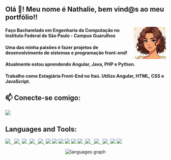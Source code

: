 <h2 align="left">Olá 👋! Meu nome é Nathalie, bem vind@s ao meu portfólio!!</h2>

<img align="right" width="20%" src="https://github.com/xgeilahtan/xgeilahtan/blob/main/9lgfcm.gif" alt="Marton Lederer" />

<h4 align ="left">
Faço Bacharelado em Engenharia da Computação no Instituto Federal de São Paulo - Campus Guarulhos
</h4>
<h4 align ="left">
Uma das minha paixões é fazer projetos de desenvolvimento de sistemas e programação front-end!
</h4>
<h4 align ="left">
Atualmente estou aprendendo Angular, Java, PHP e Python.
</h4>
<h4 align ="left">
Trabalho como Estagiária Front-End no Itaú. Utilizo Angular, HTML, CSS e JavaScript.
</h4>

###



<h2 align="left">📫 Conecte-se comigo:</h2>
<p align="left">
  <a href="https://linkedin.com/in/nathalie-gonçalves-xavier-67a05b226">
    <img src="https://skillicons.dev/icons?i=linkedin" />
  </a>
</p>

<h2 align="left">Languages and Tools:</h2>
<p align="left">
  <a href="https://www.w3schools.com/html/ ">
    <img src="https://skillicons.dev/icons?i=html" />
  </a> &nbsp<a href="https://www.w3schools.com/css/">
    <img src="https://skillicons.dev/icons?i=css" />
  </a>&nbsp<a><img src="https://skillicons.dev/icons?i=vscode" /></a>&nbsp<a href="https://www.w3schools.com/bootstrap/">
    <img src="https://skillicons.dev/icons?i=bootstrap" />
  </a>&nbsp<a href="https://www.w3schools.com/angular/">
    <img src="https://skillicons.dev/icons?i=angular" />
  </a>&nbsp<a><img src="https://skillicons.dev/icons?i=eclipse" /></a>&nbsp<a><img src="https://skillicons.dev/icons?i=figma" /></a>&nbsp<a><img src="https://skillicons.dev/icons?i=git" /></a>&nbsp<a><img src="https://skillicons.dev/icons?i=github" /></a>&nbsp<a><img src="https://skillicons.dev/icons?i=laravel" /></a>&nbsp<a><img src="https://skillicons.dev/icons?i=mysql" /></a>&nbsp<a href="https://www.w3schools.com/php/">
    <img src="https://skillicons.dev/icons?i=php" />
  </a>&nbsp<a href="https://www.w3schools.com/python/">
    <img src="https://skillicons.dev/icons?i=py" />
  </a>&nbsp<a href="https://www.w3schools.com/sass/">
    <img src="https://skillicons.dev/icons?i=sass" />
  </a>&nbsp<a><img src="https://skillicons.dev/icons?i=visualstudio" /></a>&nbsp<a><img src="https://skillicons.dev/icons?i=vscode" /></a>
</p>

<div align="center">
  <img src="https://github-readme-stats.vercel.app/api/top-langs?username=xgeilahtan&locale=en&hide_title=false&layout=compact&card_width=320&langs_count=5&theme=dracula&hide_border=false" height="150" alt="languages graph"  />
</div>



  


###

<br clear="both">

###
<!---
xgeilahtan/xgeilahtan is a ✨ special ✨ repository because its `README.md` (this file) appears on your GitHub profile.
You can click the Preview link to take a look at your changes.
--->


	
